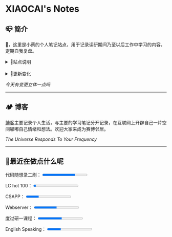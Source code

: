# XIAOCAI's Notes

## 📪 简介

👋，这里是小蔡的个人笔记站点，用于记录读研期间乃至以后工作中学习的内容，定期自我复盘。

<details> <summary>🎏站点说明</summary>  

> 站点源文件来源[MurphyChen](https://docs.mphy.top/#/), 通过将博主源文件删改，保留自己需要的功能。主要用于记录，并不想过于折腾。
>
> 更多修改请参考[Docsify中文文档](https://docsify.js.org/#/zh-cn/)。
>
> [离线文档/源码](https://github.com/shixiaocaia/Docsify)在这，都可以悄悄拿走，记录自己学习和生活，注意标注源作者[MurphyChen](https://docs.mphy.top/#/)哦

</details>

<br />

<details> <summary>🚧更新变化</summary>  

> shell、cpp高亮渲染，注意同时引入cpp，c文件，否则无法生效。
>
> 解决了图片缩放问题`![](http://abc/2022.png ':size=70%')`，加入`':size=70%'`，这样缩放，不会影响fancybox。

</details>

*今天有变更立体一点吗*

---

## 🏕 博客

[博客](https://shixiaocaia.fun)主要记录个人生活，与主要的学习笔记分开记录，在互联网上开辟自己一片空间嘟嘟自己情绪和想法。欢迎大家来成为赛博邻居。

*The Universe Responds To Your Frequency*

---

## 🍳最近在做点什么呢

<p>
    <label for="file">代码随想录二刷：</label>
    <progress max="11" value="8"></progress>
</p>
<p>
    <label for="file">LC hot 100：</label>
    <progress max="100" value="5"></progress>
</p>
<p>
    <label for="file">CSAPP：</label>
    <progress max="43" value="12"></progress>
</p>
<p>
    <label for="file">Webserver：</label>
    <progress max="100" value="50"></progress>
</p>
<p>
    <label for="file">度过研一课程：</label>
    <progress max="30" value="16"></progress>
</p>
<p>
    <label for="file">English Speaking：</label>
    <progress max="100" value="30"></progress>
</p>





